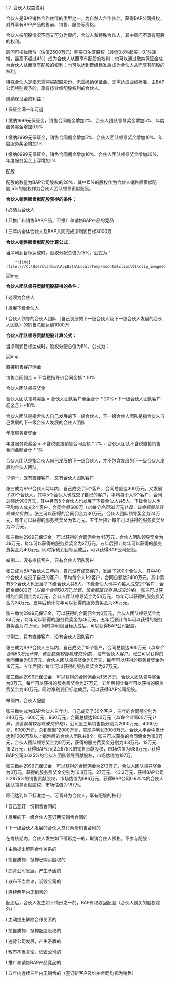 12. 合伙人权益说明

合伙人是BAP销售合作伙伴的类型之一，为自然人合作伙伴，获得BAP公司授权，对外享有BAP产品的售前、销售、服务等资格。

合伙人按配股情况不同又可分为顾问、合伙人和特殊合伙人，其中顾问不享有配股的权利。

顾问可按优惠价（估值2500万元）购买贝尔普股权（最低0.8%起买，0.1%递增，最高不超过4%）成为合伙人从而享有配股的权利；也可以通过缴纳保证金成为合伙人从而享有配股的权利；也可以达到晋级标准后成为合伙人从而享有配股的权利。 

特殊合伙人是指无需购买配股股份、无需缴纳保证金、无需达成业绩标准，由BAP公司特别授予的，享有按业绩配股权利的合伙人。

缴纳保证金的利益：

l  保证金满一年可退

l  缴纳1999元保证金，销售合同佣金增加2%、合伙人团队领导奖金增加5%、年度服务奖金增加0.5%

l  缴纳2999元保证金，销售合同佣金增加5%、合伙人团队领导奖金增加10%、年度服务奖金增加1%

l  缴纳6999元保证金，销售合同佣金增加10%、合伙人团队领导奖金增加20%、年度服务奖金上浮增加1%

配股

配股的数量为BAP公司股权的20%，其中15%的股权作为合伙人销售额贡献配股,5%的股权作为合伙人团队领导贡献配股。

**合伙人销售额贡献配股获得的条件：**

l  必须为合伙人

l  只推广和销售BAP产品，不推广和销售BAP产品的竞品

l  三年内全体合伙人及BAP共同完成净利润目标3000万

**合伙人销售额贡献配股计算公式：**

当净利润目标达成时，股权分配总值为15%，公式为：

        *![img](file:///C:\Users\admin\AppData\Local\Temp\msohtmlclip1\01\clip_image002.gif)*

![img](file:///C:\Users\admin\AppData\Local\Temp\msohtmlclip1\01\clip_image004.gif)

**合伙人团队领导贡献配股获得的条件：**

l  必须为合伙人

l  发展下级合伙人

l  合伙人领导的合伙人团队（自己发展的下一级合伙人及下一级合伙人发展的合伙人团队）的销售总额达到1000万

**合伙人团队领导贡献配股计算公式：**

当净利润目标达成时，股权分配总值为5%，公式为：

![img](file:///C:\Users\admin\AppData\Local\Temp\msohtmlclip1\01\clip_image006.gif)

直接销售客户佣金

销售合同佣金 = 不含税指导价合同金额 * 10%

合伙人团队领导奖金

合伙人团队领导奖金 = 合伙人团队客户佣金合计 * 20%+下一级合伙人团队客户佣金合计*10%

合伙人团队是指合伙人自己发展的下一级合伙人，下一级合伙人团队是指合伙人自己发展的下一级合伙人发展的合伙人团队

年度服务费奖金

年度服务费奖金 = 不含税直接销售合同金额 * 2% + 合伙人团队不含税直接销售合同金额合计 * 1%

合伙人团队是指合伙人自己发展的下一级合伙人，并不包含发展的下一级合伙人发展的合伙人团队。

举例一，既有直接客户，又有合伙人团队客户

张三成为BAP合伙人两年内，自己成交了5个客户，合同总额达300万元，又发展了20个合伙人，其中5个合伙人也成交了自己的客户，平均每个人3个客户，合同总额达900万元，其中另有5个合伙人也发展了下级合伙人共5人，下级合伙人也平均每人成交2个客户，合同金额600万（*以每个合同60万*元*计算，该金额属较容易成交价格*）。张三可以获得的合同佣金为30万元，合伙人团队领导奖金为24万元，每年可以获得的服务费奖金为15万元。五年后预计每年可以获得的服务费奖金为22万元。 

张三缴纳2999元保证金，可以获得的合同佣金为45万元，合伙人团队领导奖金为39万元，每年可以获得的服务费奖金为27万元。五年后预计每年可以获得的服务费奖金为40万元。同时净利润目标达成后，可以获得BAP公司配股。 

举例二，没有直接客户，只有合伙人团队客户

张三成为BAP合伙人三年内，自己没有成交客户，发展了200个合伙人，其中40个合伙人成交了自己的客户，平均每个人1个客户，合同总额达2400万元，其中另有5个合伙人也发展了下级合伙人共5人，下级合伙人也平均每人成交2个客户，合同金额600万（*以每个合同60万*元*计算，该金额属较容易成交价格*）。张三可以获得的合同佣金为0万元，合伙人团队领导奖金为54万元，每年可以获得的服务费奖金为24万元。五年后预计每年可以获得的服务费奖金为36万元。

张三缴纳2999元保证金，可以获得的合同佣金为0万元，合伙人团队领导奖金为84万元，每年可以获得的服务费奖金为48万元。五年后预计每年可以获得的服务费奖金为72万元。同时净利润目标达成后，可以获得BAP公司配股。

举例三，只有直接客户，没有合伙人团队客户

张三成为BAP合伙人三年内，自己成交了15个客户，合同总额达900万元（*以每个合同60万*元*计算，该金额属较容易成交价格*），没有合伙人客户。张三可以获得的合同佣金为90万元，合伙人团队领导奖金为0万元，每年可以获得的服务费奖金为18万元。五年后预计每年可以获得的服务费奖金为27万元。

张三缴纳2999元保证金，可以获得的合同佣金为135万元，合伙人团队领导奖金为0万元，每年可以获得的服务费奖金为27万元。五年后预计每年可以获得的服务费奖金为40万元。同时净利润目标达成后，可以获得BAP公司配股。

举例四，合伙人配股

张三缴纳成为BAP合伙人三年内，自己成交了30个客户，三年的合同额分别为240万元、600万元、960万元，合同总额达1800万元（*以每个合同60万*元*计算，该金额属较容易成交价格*）。公司近三年销售额分别为2000万元、4000万元、6000万元，总销售额12000万元，实现净利润3000万元。合伙人平台中累计达到1000万及以上销售额的合伙人团队共8个。张三可以获得的合同佣金为180万元，合伙人团队领导奖金为0万元，获得的服务费奖金分别为4.8万元、12万元、19.2万元，获得BAP公司2.2875%的销售贡献股权，市场估值为686万元，获得BAP公司0.625%的合伙人团队领导贡献股权，市场估值为187万。

张三缴纳2999元保证金，可以获得的合同佣金为270万元，合伙人团队领导奖金为0万元，获得的服务费奖金分别为10.8万元、27万元、43.2万元，获得BAP公司2.2875%的销售贡献股权，市场估值为686万元，获得BAP公司0.625%的合伙人团队领导贡献股权，市场估值为187万。

顾问达到以下标准之一，可晋升为合伙人，享有配股的权利：

l  自己签订一份销售合同的

l  发展的下一级合伙人签订两份销售合同的

l  下一级合伙人发展的合伙人签订两份销售合同的

在考核期内，合伙人发生如下情形之一的，取消合伙人资格，不参与配股：

l  主动提出解除合作关系的

l  擅自质押、抵押已购买股权的

l  违背公司发展，产生矛盾的

l  散布不当言论，诋毁公司的

l  连续两年内无销售的

配股后，合伙人发生如下情形之一的，BAP有权收回配股（合伙人购买的股权除外）：

l  主动提出解除合作关系的

l  擅自质押、抵押配股股权的

l  违背公司发展，产生矛盾的

l  散布不当言论，诋毁公司的

l  推广和销售BAP产品竞品的

l  五年内连续三年内无销售的（签订新客户及维护合同均视为销售）